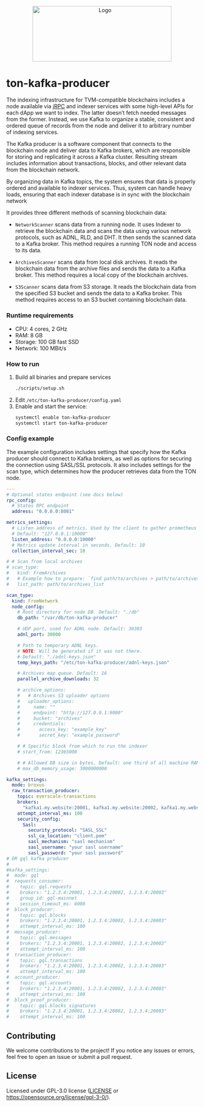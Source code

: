 <p align="center">
  <a href="https://github.com/venom-blockchain/developer-program">
    <img src="https://raw.githubusercontent.com/venom-blockchain/developer-program/main/vf-dev-program.png" alt="Logo" width="366.8" height="146.4">
  </a>
</p>

# ton-kafka-producer

The indexing infrastructure for TVM-compatible blockchains includes a node
available via [jRPC](https://github.com/broxus/everscale-jrpc) and indexer
services with some high-level APIs for each dApp we want to index. The latter
doesn’t fetch needed messages from the former. Instead, we use Kafka to organize
a stable, consistent and ordered queue of records from the node and deliver it
to arbitrary number of indexing services.

The Kafka producer is a software component that connects to the blockchain node
and deliver data to Kafka brokers, which are responsible for storing and
replicating it across a Kafka cluster. Resulting stream includes information
about transactions, blocks, and other relevant data from the blockchain network.

By organizing data in Kafka topics, the system ensures that data is properly
ordered and available to indexer services. Thus, system can handle heavy loads,
ensuring that each indexer database is in sync with the blockchain network

It provides three different methods of scanning blockchain data:

- `NetworkScanner` scans data from a running node. It uses Indexer to retrieve
  the blockchain data and scans the data using various network protocols, such
  as ADNL, RLD, and DHT. It then sends the scanned data to a Kafka broker. This
  method requires a running TON node and access to its data.

- `ArchivesScanner` scans data from local disk archives. It reads the blockchain
  data from the archive files and sends the data to a Kafka broker. This method
  requires a local copy of the blockchain archives.

- `S3Scanner` scans data from S3 storage. It reads the blockchain data from the
  specified S3 bucket and sends the data to a Kafka broker. This method requires
  access to an S3 bucket containing blockchain data.

### Runtime requirements

- CPU: 4 cores, 2 GHz
- RAM: 8 GB
- Storage: 100 GB fast SSD
- Network: 100 MBit/s

### How to run

1. Build all binaries and prepare services
   ```bash
   ./scripts/setup.sh
   ```
2. Edit `/etc/ton-kafka-producer/config.yaml`
3. Enable and start the service:
   ```bash
   systemctl enable ton-kafka-producer
   systemctl start ton-kafka-producer
   ```

### Config example

The example configuration includes settings that specify how the Kafka producer
should connect to Kafka brokers, as well as options for securing the connection
using SASL/SSL protocols. It also includes settings for the scan type, which
determines how the producer retrieves data from the TON node.

```yaml
---
# Optional states endpoint (see docs below)
rpc_config:
  # States RPC endpoint
  address: "0.0.0.0:8081"

metrics_settings:
  # Listen address of metrics. Used by the client to gather prometheus metrics.
  # Default: "127.0.0.1:10000"
  listen_address: "0.0.0.0:10000"
  # Metrics update interval in seconds. Default: 10
  collection_interval_sec: 10

# # Scan from local archives
# scan_type:
#   kind: FromArchives
#   # Example how to prepare: `find path/to/archives > path/to/archives_list`
#   list_path: path/to/archives_list

scan_type:
  kind: FromNetwork
  node_config:
    # Root directory for node DB. Default: "./db"
    db_path: "/var/db/ton-kafka-producer"

    # UDP port, used for ADNL node. Default: 30303
    adnl_port: 30000

    # Path to temporary ADNL keys.
    # NOTE: Will be generated if it was not there.
    # Default: "./adnl-keys.json"
    temp_keys_path: "/etc/ton-kafka-producer/adnl-keys.json"

    # Archives map queue. Default: 16
    parallel_archive_downloads: 32

    # archive_options:
    #   # Archives S3 uploader options
    #   uploader_options:
    #     name: ""
    #     endpoint: "http://127.0.0.1:9000"
    #     bucket: "archives"
    #     credentials:
    #       access_key: "example_key"
    #       secret_key: "example_password"

    # # Specific block from which to run the indexer
    # start_from: 12365000

    # # Allowed DB size in bytes. Default: one third of all machine RAM
    # max_db_memory_usage: 3000000000

kafka_settings:
  mode: broxus
  raw_transaction_producer:
    topic: everscale-transactions
    brokers:
      "kafka1.my.website:20001, kafka1.my.website:20002, kafka1.my.website:20003"
    attempt_interval_ms: 100
    security_config:
      Sasl:
        security_protocol: "SASL_SSL"
        ssl_ca_location: "client.pem"
        sasl_mechanism: "sasl mechanism"
        sasl_username: "your sasl username"
        sasl_password: "your sasl password"
# OR gql kafka producer
#
#kafka_settings:
#  mode: gql
#  requests_consumer:
#    topic: gql.requests
#    brokers: "1.2.3.4:20001, 1.2.3.4:20002, 1.2.3.4:20003"
#    group_id: gql-mainnet
#    session_timeout_ms: 6000
#  block_producer:
#    topic: gql.blocks
#    brokers: "1.2.3.4:20001, 1.2.3.4:20002, 1.2.3.4:20003"
#    attempt_interval_ms: 100
#  message_producer:
#    topic: gql.messages
#    brokers: "1.2.3.4:20001, 1.2.3.4:20002, 1.2.3.4:20003"
#    attempt_interval_ms: 100
#  transaction_producer:
#    topic: gql.transactions
#    brokers: "1.2.3.4:20001, 1.2.3.4:20002, 1.2.3.4:20003"
#    attempt_interval_ms: 100
#  account_producer:
#    topic: gql.accounts
#    brokers: "1.2.3.4:20001, 1.2.3.4:20002, 1.2.3.4:20003"
#    attempt_interval_ms: 100
#  block_proof_producer:
#    topic: gql.blocks_signatures
#    brokers: "1.2.3.4:20001, 1.2.3.4:20002, 1.2.3.4:20003"
#    attempt_interval_ms: 100
```

## Contributing

We welcome contributions to the project! If you notice any issues or errors, feel free to open an issue or submit a pull request.

## License

Licensed under GPL-3.0 license ([LICENSE](/LICENSE) or https://opensource.org/license/gpl-3-0/).

